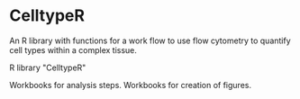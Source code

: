 # CelltypeR

An R library with functions for a work flow to use flow cytometry to quantify cell types within a complex tissue.

R library "CelltypeR"

Workbooks for analysis steps.
Workbooks for creation of figures.

